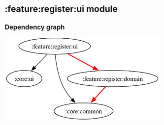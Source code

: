 # :feature:register:ui module
## Dependency graph
![Dependency graph](../../../docs/images/graphs/dep_graph_feature_register_ui.svg)
